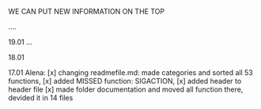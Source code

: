 WE CAN PUT NEW INFORMATION ON THE TOP 


....

19.01
...

18.01



17.01
Alena: 
[x] changing readmefile.md: made categories and sorted all 53 functions, 
[x] added MISSED function: SIGACTION,
[x] added header to header file
[x] made folder documentation and moved all function there, devided it in 14 files

        
